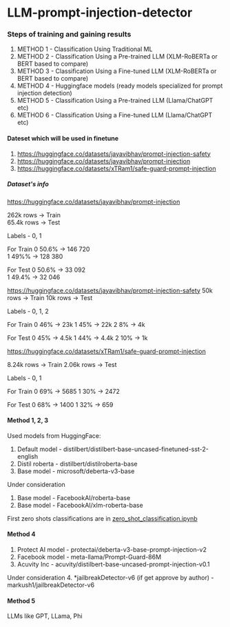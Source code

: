 # LLM-prompt-injection-detector

### Steps of training and gaining results

1. METHOD 1 - Classification Using Traditional ML
2. METHOD 2 - Classification Using a Pre-trained LLM (XLM-RoBERTa or BERT based to compare)
3. METHOD 3 - Classification Using a Fine-tuned LLM (XLM-RoBERTa or BERT based to compare)
4. METHOD 4 - Huggingface models (ready models specialized for prompt injection detection)
5. METHOD 5 - Classification Using a Pre-trained LLM (Llama/ChatGPT etc)
6. METHOD 6 - Classification Using a Fine-tuned LLM (Llama/ChatGPT etc)

#### Dateset which will be used in finetune

1. https://huggingface.co/datasets/jayavibhav/prompt-injection-safety
2. https://huggingface.co/datasets/jayavibhav/prompt-injection
3. https://huggingface.co/datasets/xTRam1/safe-guard-prompt-injection

##### Dataset's info

https://huggingface.co/datasets/jayavibhav/prompt-injection

262k rows -> Train  
65.4k rows -> Test  

Labels - 0, 1  

For Train
0 50.6% -> 146 720  
1 49%% -> 128 380  

For Test
0 50.6% -> 33 092  
1 49.4% -> 32 046  

https://huggingface.co/datasets/jayavibhav/prompt-injection-safety
50k rows -> Train
10k rows -> Test

Labels - 0, 1, 2  

For Train
0 46% -> 23k
1 45% -> 22k
2 8% -> 4k

For Test
0 45% -> 4.5k
1 44% -> 4.4k
2 10% -> 1k

https://huggingface.co/datasets/xTRam1/safe-guard-prompt-injection

8.24k rows -> Train
2.06k rows -> Test

Labels - 0, 1

For Train
0 69% -> 5685
1 30% -> 2472

For Test
0 68% -> 1400
1 32% -> 659

#### Method 1, 2, 3

Used models from HuggingFace:

1. Default model - distilbert/distilbert-base-uncased-finetuned-sst-2-english
2. Distil roberta - distilbert/distilroberta-base
3. Base model - microsoft/deberta-v3-base

Under consideration 
1. Base model - FacebookAI/roberta-base
2. Base model - FacebookAI/xlm-roberta-base

First zero shots classifications are in [zero_shot_classification.ipynb](./zero_shot_classification.ipynb)

#### Method 4

1. Protect AI model - protectai/deberta-v3-base-prompt-injection-v2
2. Facebook model - meta-llama/Prompt-Guard-86M
3. Acuvity Inc - acuvity/distilbert-base-uncased-prompt-injection-v0.1

Under consideration 
4. *jailbreakDetector-v6 (if get approve by author) - markush1/jailbreakDetector-v6

#### Method 5

LLMs like GPT, LLama, Phi 
